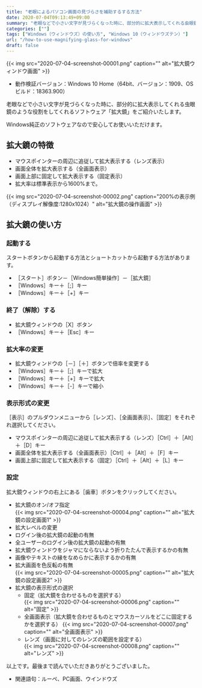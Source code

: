 ```yaml
---
title: "老眼によるパソコン画面の見づらさを補助するする方法"
date: 2020-07-04T09:13:49+09:00
summary: "老眼などで小さい文字が見づらくなった時に、部分的に拡大表示してくれる虫眼鏡のような役割をしてくれるソフトウェア「拡大鏡」をご紹介いたします。"
categories: [""]
tags: ["Windows（ウィンドウズ）の使い方", "Windows 10（ウィンドウズテン）"]
url: "/how-to-use-magnifying-glass-for-windows"
draft: false
---
```


{{< img src="2020-07-04-screenshot-00001.png" caption="" alt="拡大鏡ウィンドウ画面" >}}

- 動作検証バージョン：Windows 10 Home（64bit、バージョン：1909、OSビルド：18363.900）

老眼などで小さい文字が見づらくなった時に、部分的に拡大表示してくれる虫眼鏡のような役割をしてくれるソフトウェア「拡大鏡」をご紹介いたします。

Windows純正のソフトウェアなので安心してお使いいただけます。

## 拡大鏡の特徴

- マウスポインターの周辺に追従して拡大表示する（レンズ表示）
- 画面全体を拡大表示する（全画面表示）
- 画面上部に固定して拡大表示する（固定表示）
- 拡大率は標準表示から1600%まで。

{{< img src="2020-07-04-screenshot-00002.png" caption="200%の表示例（ディスプレイ解像度:1280x1024）" alt="拡大鏡の操作画面" >}}

## 拡大鏡の使い方

### 起動する

スタートボタンから起動する方法とショートカットから起動する方法があります。

- ［スタート］ボタン－［Windows簡単操作］－［拡大鏡］
- ［Windows］キー＋［;］キー
- ［Windows］キー＋［+］キー

### 終了（解除）する

- 拡大鏡ウィンドウの［X］ボタン
- ［Windows］キー＋［Esc］キー

### 拡大率の変更

- 拡大鏡ウィンドウの［－］［＋］ボタンで倍率を変更する
- ［Windows］キー＋［;］キーで拡大
- ［Windows］キー＋［+］キーで拡大
- ［Windows］キー＋［-］キーで縮小

### 表示形式の変更

［表示］のプルダウンメニューから［レンズ］、［全画面表示］、［固定］をそれぞれ選択してください。

- マウスポインターの周辺に追従して拡大表示する（レンズ）［Ctrl］＋［Alt］＋［D］キー
- 画面全体を拡大表示する（全画面表示）［Ctrl］＋［Alt］＋［F］キー
- 画面上部に固定して拡大表示する（固定）［Ctrl］＋［Alt］＋［L］キー

### 設定

拡大鏡ウィンドウの右上にある［歯車］ボタンをクリックしてください。

- 拡大鏡のオン/オフ指定  
{{< img src="2020-07-04-screenshot-00004.png" caption="" alt="拡大鏡の設定画面1" >}}
- 拡大レベルの変更
- ログイン後の拡大鏡の起動の有無
- 全ユーザーのログイン後の拡大鏡の起動の有無
- 拡大鏡ウィンドウをジャマにならないよう折りたたんで表示するかの有無
- 画像やテキストの縁をなめらかに表示するかの有無
- 拡大画面を色反転の有無  
{{< img src="2020-07-04-screenshot-00005.png" caption="" alt="拡大鏡の設定画面2" >}}
- 拡大鏡の表示形式の選択
  - 固定（拡大鏡を合わせるものを選択する）  
{{< img src="2020-07-04-screenshot-00006.png" caption="" alt="固定" >}}
  - 全画面表示（拡大鏡を合わせるものとマウスカーソルをどこに固定するかを選択する）
{{< img src="2020-07-04-screenshot-00007.png" caption="" alt="全画面表示" >}}
  - レンズ（画面に対してのレンズの範囲を設定する）  
{{< img src="2020-07-04-screenshot-00008.png" caption="" alt="レンズ" >}}

以上です。最後まで読んでいただきありがとうございました。

- 関連語句：ルーペ、PC画面、ウインドウズ
